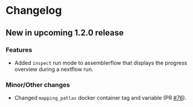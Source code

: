 # Changelog

## New in upcoming 1.2.0 release

### Features

- Added `inspect` run mode to assemblerflow that displays the progress overview
  during a nextflow run.

### Minor/Other changes

- Changed `mapping_patlas` docker container tag and variable
(PR [#76](https://github.com/assemblerflow/assemblerflow/pull/76)).